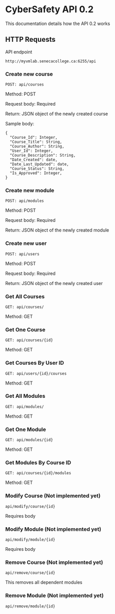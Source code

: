 # CyberSafety API 0.2

This documentation details how the API 0.2 works

## HTTP Requests

API endpoint

```
http://myvmlab.senecacollege.ca:6255/api
```

### Create new course

```
POST: api/courses
```
Method: POST

Request body: Required

Return: JSON object of the newly created course

Sample body:

```
{
  "Course_Id": Integer,
  "Course_Title": String,
  "Course_Author": String,
  "User_Id": Integer,
  "Course_Description": String,
  "Date_Created": date,
  "Date_Last_Updated": date,
  "Course_Status": String,
  "Is_Approved": Integer,
}
```

### Create new module

```
POST: api/modules
```
Method: POST

Request body: Required

Return: JSON object of the newly created module

### Create new user

```
POST: api/users
```
Method: POST

Request body: Required

Return: JSON object of the newly created user

### Get All Courses

```
GET: api/courses/
```
Method: GET

### Get One Course

```
GET: api/courses/{id}
```
Method: GET

### Get Courses By User ID

```
GET: api/users/{id}/courses
```
Method: GET


### Get All Modules

```
GET: api/modules/
```
Method: GET

### Get One Module

```
GET: api/modules/{id}
```
Method: GET

### Get Modules By Course ID

```
GET: api/courses/{id}/modules
```
Method: GET

### Modify Course (Not implemented yet)

```
api/modify/course/{id}
```
Requires body

### Modify Module (Not implemented yet)

```
api/modify/module/{id}
```
Requires body

### Remove Course (Not implemented yet)

```
api/remove/course/{id}
```
This removes all dependent modules

### Remove Module (Not implemented yet)

```
api/remove/module/{id}
```
